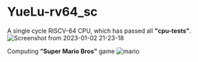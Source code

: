 # YueLu-rv64_sc
A single cycle RISCV-64 CPU, which has passed all **"cpu-tests"**.
![Screenshot from 2023-01-02 21-23-18](https://user-images.githubusercontent.com/105989683/210351658-26b96e51-2c82-47c6-a0c0-bba859fece75.png)

Computing **“Super Mario Bros”** game
![mario](https://user-images.githubusercontent.com/105989683/210528663-1bb8235b-be5b-4418-b646-71bbd1aecfe8.png)

